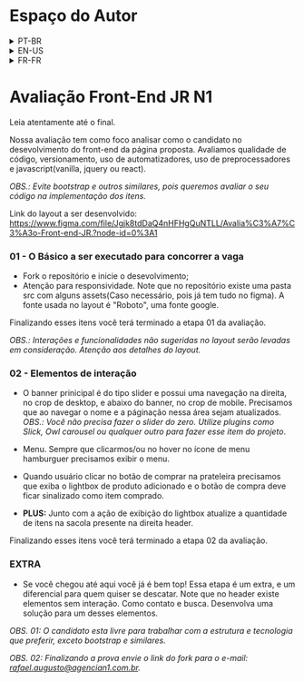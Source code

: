 # Espaço do Autor
<details>
  <summary>PT-BR</summary>
  
 - ``Nome``: Luiz Felipe Sousa Moureau Linhares
 - ``Idade``: 20 anos
 - ``Universidade``: UFRJ (Física Médica)
 - ``Email de Contato``: luizfelipesmoureau@gmail.com
 - ``Hospedado em``: https://www.e-commerce-mococa.tk
 - ``Tecnologias utilizadas``: JQuery, HTML, CSS, JS (and node for hosting)
 
</details>
 <details>
  <summary>EN-US</summary>
  
 - ``Name``: Luiz Felipe Sousa Moureau Linhares
 - ``Age``: 20 years old
 - ``University``: UFRJ (Medical Physics)
 - ``Contact``: luizfelipesmoureau@gmail.com
 - ``Hosted at``: https://www.e-commerce-mococa.tk
 - ``Used technologies``: JQuery, HTML, CSS, JS (and node for hosting)
 
</details>
<details>
  <summary>FR-FR</summary>
  
 - ``Nom et prénom``: SOUSA MOUREAU LINHARES, Luiz Felipe
 - ``Âge``: 20 ans
 - ``Université``: UFRJ (Physique Médical)
 - ``Addresse email``: luizfelipesmoureau@gmail.com
 - ``Hébergé sur``: https://www.e-commerce-mococa.tk
 - ``Technologies utilisées``: JQuery, HTML, CSS, JS (et node pour le hosting)
 
</details>

 
# Avaliação Front-End JR N1 #

Leia atentamente até o final.

Nossa avaliação tem como foco analisar como o candidato no desevolvimento do front-end da página proposta.
Avaliamos qualidade de código, versionamento, uso de automatizadores, uso de preprocessadores e javascript(vanilla, jquery ou react).

*OBS.: Evite bootstrap e outros similares, pois queremos avaliar o seu código na implementação dos itens.*

Link do layout a ser desenvolvido: https://www.figma.com/file/Jgjk8tdDaQ4nHFHgQuNTLL/Avalia%C3%A7%C3%A3o-Front-end-JR.?node-id=0%3A1

### 01 - O Básico a ser executado para concorrer a vaga ###
* Fork o repositório e inicie o desevolvimento;
* Atenção para responsividade. 
Note que no repositório existe uma pasta src com alguns assets(Caso necessário, pois já tem tudo no figma). A fonte usada no layout é "Roboto", uma fonte google.

Finalizando esses itens você terá terminado a etapa 01 da avaliação.

*OBS.: Interações e funcionalidades não sugeridas no layout serão levadas em consideração. Atenção aos detalhes do layout.*

### 02 - Elementos de interação ###
* O banner prinicipal é do tipo slider e possui uma navegação na direita, no crop de desktop, e abaixo do banner, no crop de mobile. Precisamos que ao navegar o nome e a páginação nessa área sejam atualizados. *OBS.: Você não precisa fazer o slider do zero. Utilize plugins como Slick, Owl carousel ou qualquer outro para fazer esse item do projeto*.

* Menu. Sempre que clicarmos/ou no hover no ícone de menu hamburguer precisamos exibir o menu.

* Quando usuário clicar no botão de comprar na prateleira precisamos que exiba o lightbox de produto adicionado e o botão de compra deve ficar sinalizado como item comprado.

* **PLUS:** Junto com a ação de exibição do lightbox atualize a quantidade de itens na sacola presente na direita header.

Finalizando esses itens você terá terminado a etapa 02 da avaliação.

### EXTRA ###
* Se você chegou até aqui você já é bem top! Essa etapa é um extra, e um diferencial para quem quiser se descatar. Note que no header existe elementos sem interação. Como contato e busca. Desenvolva uma solução para um desses elementos.


*OBS. 01: O candidato esta livre para trabalhar com a estrutura e tecnologia que preferir, exceto bootstrap e similares.*

*OBS. 02: Finalizando a prova envie o link do fork para o e-mail: rafael.augusto@agencian1.com.br.*

